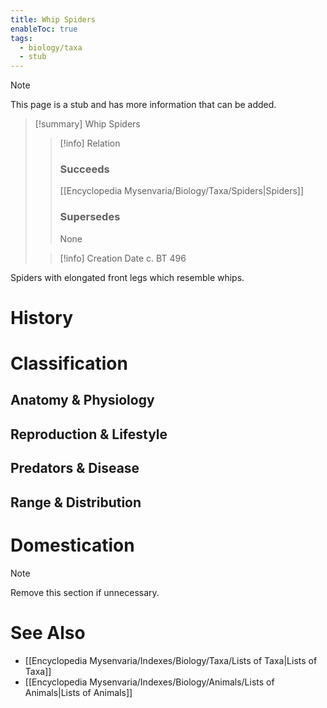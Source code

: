 ```yaml
---
title: Whip Spiders
enableToc: true
tags:
  - biology/taxa
  - stub
---
```


> [!note]
> This page is a stub and has more information that can be added.

> [!summary] Whip Spiders
> > [!info] Relation
> > ### Succeeds
> > [[Encyclopedia Mysenvaria/Biology/Taxa/Spiders|Spiders]]
> > ### Supersedes
> > None
>
> > [!info] Creation Date
> > c. BT 496

Spiders with elongated front legs which resemble whips.
# History

# Classification
## Anatomy & Physiology

## Reproduction & Lifestyle

## Predators & Disease

## Range & Distribution

# Domestication

> [!note]
> Remove this section if unnecessary.
# See Also
- [[Encyclopedia Mysenvaria/Indexes/Biology/Taxa/Lists of Taxa|Lists of Taxa]]
- [[Encyclopedia Mysenvaria/Indexes/Biology/Animals/Lists of Animals|Lists of Animals]]